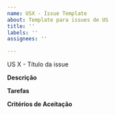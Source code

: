 ```yaml
---
name: USX - Issue Template
about: Template para issues de US
title: ''
labels: ''
assignees: ''

---
```


US X - Título da issue

**Descrição**

**Tarefas**

**Critérios de Aceitação**
